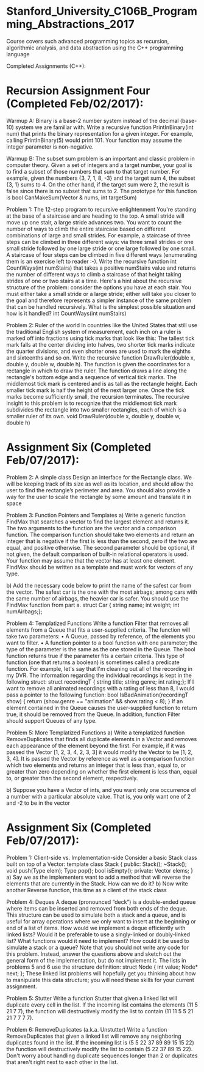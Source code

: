 # Stanford_University_C106B_Programming_Abstractions_2017
Course covers such advanced programming topics as recursion, algorithmic analysis, and data abstraction using the C++ programming language

Completed Assignments (C++):

Recursion Assignment Four (Completed Feb/02/2017):
==========================

Warmup A: Binary is a base-2 number system instead of the decimal (base-10) system we are familiar with. 
Write a recursive function PrintInBinary(int num) that prints the binary representation for a given integer. 
For example, calling PrintInBinary(5) would print 101. Your function may assume the integer parameter is non-negative.

Warmup B: The subset sum problem is an important and classic problem in computer theory. Given a set of integers and a target number, 
your goal is to find a subset of those numbers that sum to that target number. For example, given the numbers {3, 7, 1, 8, -3} 
and the target sum 4, the subset {3, 1} sums to 4. On the other hand, if the target sum were 2, the result is false since there is
no subset that sums to 2. The prototype for this function is bool CanMakeSum(Vector<int> & nums, int targetSum)

Problem 1: The 12-step program to recursive enlightenment You're standing at the base of a staircase and are heading to the top. A small stride will move up one stair, a large stride advances two. You want to count the number of ways to climb the entire staircase based on different combinations of large and small strides. For example, a staircase of three steps can be climbed in three different ways: via three small strides or one small stride followed by one large stride or one large followed by one small. A staircase of four steps can be climbed in five different ways (enumerating them is an exercise left to reader :-).
Write the recursive function int CountWays(int numStairs) that takes a positive numStairs value and returns the number of different ways to climb a staircase of that height taking strides of one or two stairs at a time.
Here's a hint about the recursive structure of the problem: consider the options you have at each stair. You must either take a small stride or a large stride; either will take you closer to the goal and therefore represents a simpler instance of the same problem that can be handled recursively. What is the simplest possible situation and how is it handled?
int CountWays(int numStairs)

Problem 2: Ruler of the world In countries like the United States that still use the traditional English system of measurement, each inch on a ruler is marked off into fractions using tick marks that look like this:
The tallest tick mark falls at the center dividing into halves, two shorter tick marks indicate the quarter divisions, and even shorter ones are used to mark the eighths and sixteenths and so on. Write the recursive function DrawRuler(double x, double y, double w, double h). The function is given the coordinates for a rectangle in which to draw the ruler. The function draws a line along the rectangle's bottom edge and a sequence of vertical tick marks. The middlemost tick mark is centered and is as tall as the rectangle height. Each smaller tick mark is half the height of the next larger one. Once the tick marks become sufficiently small, the recursion terminates.
The recursive insight to this problem is to recognize that the middlemost tick mark subdivides the rectangle into two smaller rectangles, each of which is a smaller ruler of its own.
void DrawRuler(double x, double y, double w, double h)


Assignment Six (Completed Feb/07/2017):
==========================
Problem 2: A simple class
Design an interface for the Rectangle class. We will be keeping track of its size as well
as its location, and should allow the user to find the rectangle’s perimeter and area. You
should also provide a way for the user to scale the rectangle by some amount and
translate it in space

Problem 3: Function Pointers and Templates
a) Write a generic function FindMax that searches a vector to find the largest element and
returns it. The two arguments to the function are the vector and a comparison function.
The comparison function should take two elements and return an integer that is negative
if the first is less than the second, zero if the two are equal, and positive otherwise. The
second parameter should be optional, if not given, the default comparison of built-in
relational operators is used. Your function may assume that the vector has at least one
element. FindMax should be written as a template and must work for vectors of any type.

b) Add the necessary code below to print the name of the safest car from the vector. The
safest car is the one with the most airbags; among cars with the same number of airbags,
the heavier car is safer. You should use the FindMax function from part a.
struct Car { string name; int weight; int numAirbags;};

Problem 4: Templatized Functions
Write a function Filter that removes all elements from a Queue that fits a user-supplied
criteria. The function will take two parameters:
• A Queue, passed by reference, of the elements you want to filter.
• A function pointer to a bool function with one parameter; the type of the
parameter is the same as the one stored in the Queue. The bool function returns
true if the parameter fits a certain criteria. This type of function (one that returns a
boolean) is sometimes called a predicate function.
For example, let's say that I'm cleaning out all of the recording in my DVR. The
information regarding the individual recordings is kept in the following struct:
struct recordingT { string title; string genre; int rating;};
If I want to remove all animated recordings with a rating of less than 8, I would pass a
pointer to the following function:
bool IsBadAnimation(recordingT show) { return (show.genre == "animation" && show.rating < 8); }
If an element contained in the Queue causes the user-supplied function to return true, it
should be removed from the Queue. In addition, function Filter should support Queues
of any type.

Problem 5: More Templatized Functions
a) Write a templatized function RemoveDuplicates that finds all duplicate elements in a
Vector and removes each appearance of the element beyond the first. For example, if it
was passed the Vector [1, 2, 3, 4, 2, 3, 3] it would modify the Vector to be [1, 2, 3, 4]. It
is passed the Vector by reference as well as a comparison function which two elements
and returns an integer that is less than, equal to, or greater than zero depending on
whether the first element is less than, equal to, or greater than the second element,
respectively.

b) Suppose you have a Vector of ints, and you want only one occurrence of a number
with a particular absolute value. That is, you only want one of 2 and -2 to be in the vector


Assignment Six (Completed Feb/07/2017):
==========================
Problem 1: Client-side vs. Implementation-side Consider a basic Stack class built on top of a Vector: template <typename Type> class Stack { public: Stack(); ~Stack(); void push(Type elem); Type pop(); bool isEmpty(); private: Vector<Type> elems; } 
a) Say we as the implementers want to add a method that will reverse the elements that are currently in the Stack.  How can we do it? 
b) Now write another Reverse function, this time as a client of the stack class

Problem 4: Deques A deque (pronounced “deck”) is a double-ended queue where items can be inserted and removed from both ends of the deque. This structure can be used to simulate both a stack and a queue, and is useful for array operations where we only want to insert at the beginning or end of a list of items.  How would we implement a deque efficiently with linked lists?  Would it be preferable to use a singly-linked or doubly-linked list?  What functions would it need to implement?  How could it be used to simulate a stack or a queue? Note that you should not write any code for this problem. Instead, answer the questions above and sketch out the general form of the implementation, but do not implement it.
The lists in problems 5 and 6 use the structure definition: struct Node { int value; Node* next;
}; These linked list problems will hopefully get you thinking about how to manipulate this data structure; you will need these skills for your current assignment. 

Problem 5: Stutter Write a function Stutter that given a linked list will duplicate every cell in the list. If the incoming list contains the elements (11 5 21 7 7), the function will destructively modify the list to contain (11 11 5 5 21 21 7 7 7 7). 

Problem 6: RemoveDuplicates (a.k.a. Unstutter) Write a function RemoveDuplicates that given a linked list will remove any neighboring duplicates found in the list. If the incoming list is (5 5 22 37 89 89 15 15 22) the function will destructively modify the list to contain (5 22 37 89 15 22). Don't worry about handling duplicate sequences longer than 2 or duplicates that aren't right next to each other in the list.

